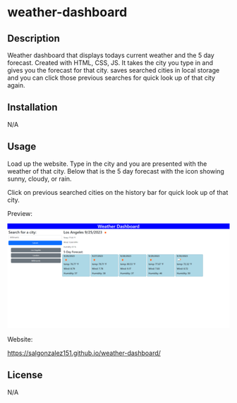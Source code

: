 # weather-dashboard

## Description 

Weather dashboard that displays todays current weather and the 5 day forecast. Created with HTML, CSS, JS. It takes the city you type in and gives you the forecast for that city. saves searched cities in local storage and you can click those previous searches for quick look up of that city again.

## Installation

N/A

## Usage

Load up the website. Type in the city and you are presented with the weather of that city. Below that is the 5 day forecast with the icon showing sunny, cloudy, or rain. 

Click on previous searched cities on the history bar for quick look up of that city.

Preview:

![website Preview](./assets/Images/website-preview.png)

Website:

https://salgonzalez151.github.io/weather-dashboard/

## License

N/A